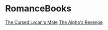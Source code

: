 # RomanceBooks

[The Cursed Lycan's Mate](https://telegra.ph/The-Cursed-Lycans-Mate-05-09)
[The Alpha's Revenge](https://wildnovel.com/books/the-alpha-s-revenge)

